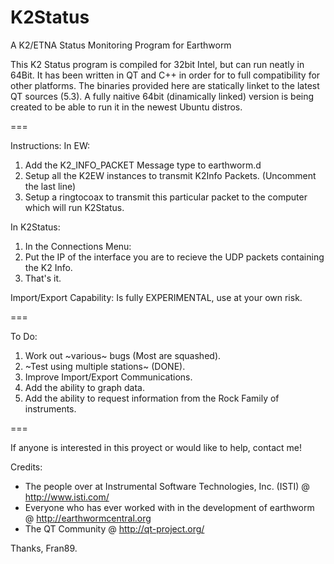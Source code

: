 K2Status
========

A K2/ETNA Status Monitoring Program for Earthworm

This K2 Status program is compiled for 32bit Intel, but can run neatly in 64Bit. 
It has been written in QT and C++ in order for to full compatibility for other 
platforms. The binaries provided here are statically linket to the latest QT 
sources (5.3). A fully naitive 64bit (dinamically linked) version is being created 
to be able to run it in the newest Ubuntu distros.

===

Instructions:
In EW:

1. Add the K2_INFO_PACKET Message type to earthworm.d
2. Setup all the K2EW instances to transmit K2Info Packets. (Uncomment the last line) 
3. Setup a ringtocoax to transmit this particular packet to the computer which will run K2Status.

In K2Status:

1. In the Connections Menu:
2. Put the IP of the interface you are to recieve the UDP packets containing the K2 Info.
3. That's it.

Import/Export Capability: Is fully EXPERIMENTAL, use at your own risk.

===

To Do:

1. Work out ~various~ bugs (Most are squashed).
2. ~Test using multiple stations~ (DONE).
3. Improve Import/Export Communications.
4. Add the ability to graph data.
5. Add the ability to request information from the Rock Family of instruments.

===

If anyone is interested in this proyect or would like to help, contact me!

Credits:
* The people over at Instrumental Software Technologies, Inc. (ISTI) @ http://www.isti.com/
* Everyone who has ever worked with in the development of earthworm @ http://earthwormcentral.org
* The QT Community @ http://qt-project.org/


Thanks,
Fran89.


